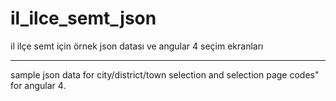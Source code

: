 # il_ilce_semt_json

il ilçe semt için örnek json datası ve angular 4 seçim ekranları

------

sample json data for city/district/town selection and selection page codes" for angular 4. 
